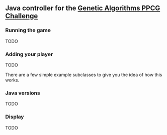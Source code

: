 ## Java controller for the [Genetic Algorithms PPCG Challenge]

### Running the game


TODO


### Adding your player


TODO


There are a few simple example subclasses to give you the idea of how this works.

### Java versions


TODO


### Display


TODO







[Genetic Algorithms PPCG Challenge]: http://meta.codegolf.stackexchange.com/questions/2140/sandbox-for-proposed-challenges/4656#4656
